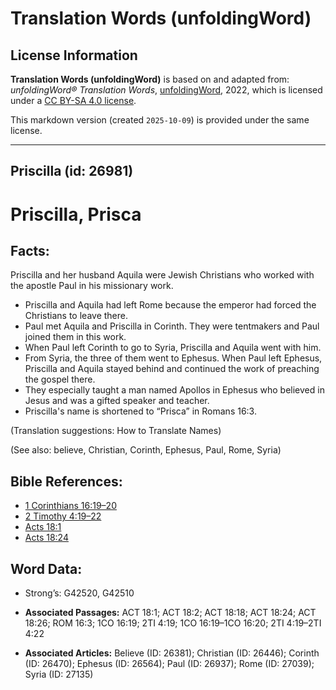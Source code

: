 # Translation Words (unfoldingWord)

## License Information

**Translation Words (unfoldingWord)** is based on and adapted from: _unfoldingWord® Translation Words_, [unfoldingWord](https://unfoldingword.org/utw), 2022, which is licensed under a [CC BY-SA 4.0 license](https://creativecommons.org/licenses/by-sa/4.0/legalcode.en).

This markdown version (created `2025-10-09`) is provided under the same license.



--------------------------------

## Priscilla (id: 26981)

Priscilla, Prisca
=================

Facts:
------

Priscilla and her husband Aquila were Jewish Christians who worked with the apostle Paul in his missionary work.

* Priscilla and Aquila had left Rome because the emperor had forced the Christians to leave there.
* Paul met Aquila and Priscilla in Corinth. They were tentmakers and Paul joined them in this work.
* When Paul left Corinth to go to Syria, Priscilla and Aquila went with him.
* From Syria, the three of them went to Ephesus. When Paul left Ephesus, Priscilla and Aquila stayed behind and continued the work of preaching the gospel there.
* They especially taught a man named Apollos in Ephesus who believed in Jesus and was a gifted speaker and teacher.
* Priscilla's name is shortened to “Prisca” in Romans 16:3\.

(Translation suggestions: How to Translate Names)

(See also: believe, Christian, Corinth, Ephesus, Paul, Rome, Syria)

Bible References:
-----------------

* [1 Corinthians 16:19–20](https://ref.ly/1Cor16:19-1Cor16:20)
* [2 Timothy 4:19–22](https://ref.ly/2Tim4:19-2Tim4:22)
* [Acts 18:1](https://ref.ly/Acts18:1)
* [Acts 18:24](https://ref.ly/Acts18:24)

Word Data:
----------

* Strong’s: G42520, G42510

* **Associated Passages:** ACT 18:1; ACT 18:2; ACT 18:18; ACT 18:24; ACT 18:26; ROM 16:3; 1CO 16:19; 2TI 4:19; 1CO 16:19–1CO 16:20; 2TI 4:19–2TI 4:22
* **Associated Articles:** Believe (ID: 26381); Christian (ID: 26446); Corinth (ID: 26470); Ephesus (ID: 26564); Paul (ID: 26937); Rome (ID: 27039); Syria (ID: 27135)

